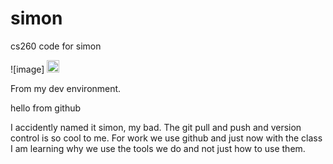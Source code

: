 # simon
cs260 code for simon

![image]
<img src="https://avatars.githubusercontent.com/u/43551854?s=40&amp;v=4" alt="@vwj1776" size="20" height="20" width="20" data-view-component="true" class="avatar avatar-small circle">

From my dev environment. 

hello from github


I accidently named it simon, my bad. 
The git pull and push and version control is so cool to me. For work we use github and just now with the class I am learning why we use the tools we do and not just how to use them.
